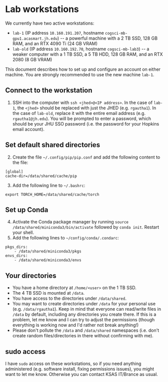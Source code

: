 # Lab workstations

We currently have two active workstations:

- `lab-1` (IP address `10.160.191.207`, hostname `cogsci-mb-gpu1.acasmart.jh.edu`) -- a powerful machine with a 2 TB SSD, 128 GB RAM, and an RTX 4090 Ti (24 GB VRAM)
- `lab-old` (IP address `10.160.192.70`, hostname `cogsci-mb-lab3`) -- a weaker computer with a 1 TB SSD, a 5 TB HDD, 128 GB RAM, and an RTX 2080 (8 GB VRAM)

This document describes how to set up and configure an account on either machine. You are strongly recommended to use the new machine `lab-1`.

## Connect to the workstation

1. SSH into the computer with `ssh <jhed>@<IP address>`. In the case of `lab-1`, the `<jhed>` should be replaced with just the JHED (e.g. `rgautha1`). In the case of `lab-old`, replace it with the entire email address (e.g. `rgautha1@jh.edu`). You will be prompted to enter a password, which should be your JHU SSO password (i.e. the password for your Hopkins email account).

## Set default shared directories

2. Create the file `~/.config/pip/pip.conf` and add the following content to the file:

```
[global]
cache-dir=/data/shared/cache/pip
```

3. Add the following line to `~/.bashrc`:

`export TORCH_HOME=/data/shared/cache/torch`

## Set up Conda

4. Activate the Conda package manager by running `source /data/shared/miniconda3/bin/activate` followed by `conda init`. Restart your shell.
5. Add the following lines to `~/config/conda/.condarc`:

```
pkgs_dirs:
    - /data/shared/miniconda3/pkgs
envs_dirs:
    - /data/shared/miniconda3/envs
```
## Your directories

- You have a home directory at `/home/<user>` on the 1 TB SSD.
- The 4 TB SSD is mounted at `/data`.
- You have access to the directories under `/data/shared`.
- You may want to create directories under `/data` for your personal use (e.g. `/data/rgautha1`). Keep in mind that everyone can read/write files in `/data` by default, including any directories you create there. If this is a problem, let me know and I can try to adjust the permissions (though everything is working now and I'd rather not break anything!)
- Please don't pollute the `/data` and `/data/shared` namespaces (i.e. don't create random files/directories in there without confirming with me).

## sudo access

I have `sudo` access on these workstations, so if you need anything administered (e.g. software install, fixing permissions issues), you might want to let me know. Otherwise you can contact KSAS IT/Brance as usual.
